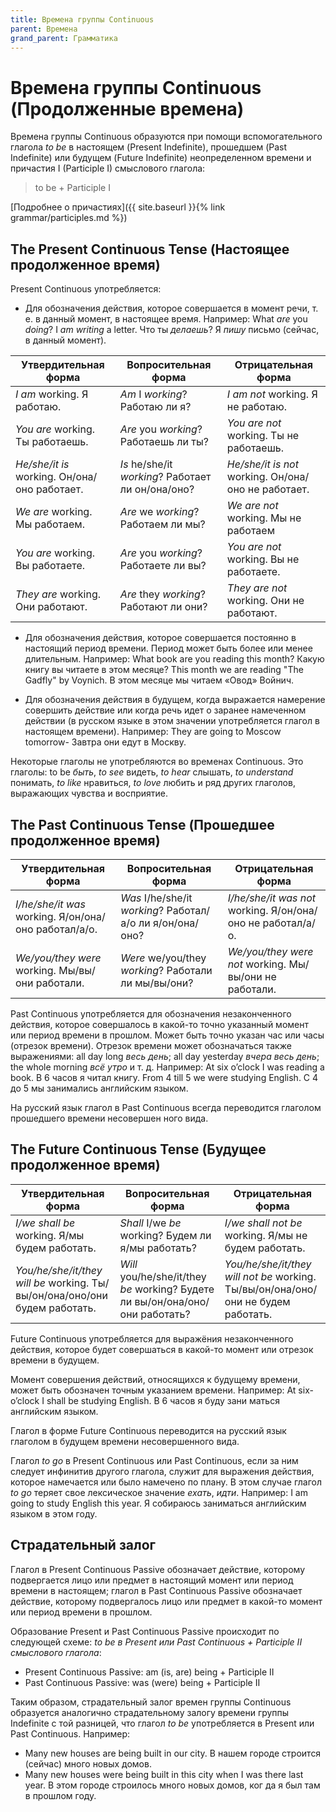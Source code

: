 ```yaml
---
title: Времена группы Continuous
parent: Времена
grand_parent: Грамматика
---
```


# Времена группы Continuous (Продолженные времена)

Времена группы Continuous образуются при помощи вспомогательного
глагола *to be* в настоящем (Present Indefinite), прошедшем (Past
Indefinite) или будущем (Future Indefinite) неопределенном времени и
причастия I (Participle I) смыслового глагола:

> to be + Participle I

[Подробнее о причастиях]({{ site.baseurl }}{% link grammar/participles.md %})

## The Present Continuous Tense (Настоящее продолженное время)

Present Continuous употребляется:

- Для обозначения действия, которое совершается в момент речи, т. е. в
  данный момент, в настоящее время. Например: What *are* you *doing*?
  I *am writing* a letter.  Что ты *делаешь*?  Я *пишу* письмо
  (сейчас, в данный момент).

| Утвердительная форма                          | Вопросительная форма                               | Отрицательная форма                                  |
|-----------------------------------------------|----------------------------------------------------|------------------------------------------------------|
| *I am* working.  Я работаю.                   | *Am* I *working*?  Работаю ли я?                   | *I am not* working.  Я не работаю.                   |
| *You are* working.  Ты работаешь.             | *Are* you *working*?  Работаешь ли ты?             | *You are not* working.  Ты не работаешь.             |
| *He/she/it is* working.  Он/она/оно работает. | *Is* he/she/it *working*?  Работает ли он/она/оно? | *He/she/it is not* working.  Он/она/оно не работает. |
| *We are* working. Мы работаем.                | *Are* we *working*?  Работаем ли мы?               | *We are not* working.  Мы не работаем                |
| *You are* working. Вы работаете.              | *Are* you *working*?  Работаете ли вы?             | *You are not* working.  Вы не работаете.             |
| *They are* working. Они работают.             | *Are* they *working*?  Работают ли они?            | *They are not* working.  Они не работают.            |

- Для обозначения действия, которое совершается постоянно в настоящий
  период времени.  Период может быть более или менее
  длительным. Например: What book are you reading this month? Какую
  книгу вы читаете в этом месяце?  This month we are reading "The
  Gadfly" by Voynich.  В этом месяце мы читаем «Овод» Войнич.

- Для обозначения действия в будущем, когда выражается намерение
  совершить действие или когда речь идет о заранее намеченном действии
  (в русском языке в этом значении употребляется глагол в настоящем
  времени). Например: They are going to Moscow tomorrow- Завтра они
  едут в Москву.

Некоторые глаголы не употребляются во временах Continuous. Это
глаголы: to be *быть*, *to see* видеть, *to hear* слышать, *to
understand* понимать, *to like* нравиться, *to love* любить и ряд
других глаголов, выражающих чувства и восприятие.


## The Past Continuous Tense (Прошедшее продолженное время)

| Утвердительная форма                                  | Вопросительная форма                                       | Отрицательная форма                                          |
|-------------------------------------------------------|------------------------------------------------------------|--------------------------------------------------------------|
| *I/he/she/it was* working.  Я/он/она/оно работал/а/о. | *Was* I/he/she/it *working*?  Работал/а/о ли я/он/она/оно? | *I/he/she/it was not* working.  Я/он/она/оно не работал/а/о. |
| *We/you/they were* working.  Мы/вы/они работали.      | *Were* we/you/they *working*?  Работали ли мы/вы/они?      | *We/you/they were not* working.  Мы/вы/они не работали.      |


Past Continuous употребляется для обозначения незаконченного действия,
которое совершалось в какой-то точно указанный момент или период
времени в прошлом.  Может быть точно указан час или часы (отрезок
времени).  Отрезок времени может обозначаться также выражениями: all
day long *весь день*; all day yesterday *вчера весь день*; the whole
morning *всё утро* и т. д. Например: At six o’clock I was reading a
book.  В 6 часов я читал книгу.  From 4 till 5 we were studying
English.  С 4 до 5 мы занимались английским языком.


Ha русский язык глагол в Past Continuous всегда
переводится глаголом прошедшего времени несовершен
ного вида. 

## The Future Continuous Tense (Будущее продолженное время)

| Утвердительная форма                                                        | Вопросительная форма                                                           | Отрицательная форма                                     |
|-----------------------------------------------------------------------------|--------------------------------------------------------------------------------|---------------------------------------------------------|
| *I/we shall be* working.  Я/мы будем работать.                              | *Shall* I/we *be* working?  Будем ли я/мы работать?                            | *I/we shall not be* working.  Я/мы не будем работать.   |
| *You/he/she/it/they will be* working.  Ты/вы/он/она/оно/они будем работать. | *Will* you/he/she/it/they *be* working?  Будете ли вы/он/она/оно/они работать? | *You/he/she/it/they will not be* working.  Ты/вы/он/она/оно/они не будем работать. |


Future Continuous употребляется для выражёния незаконченного действия,
которое будет совершаться в какой-то момент или отрезок времени в
будущем.

Момент совершения действий, относящихся к будущему времени, может быть
обозначен точным указанием времени. Например: At six-o’clock I shall
be studying English.  В 6 часов я буду зани маться английским языком.

Глагол в форме Future Continuous переводится на русский язык глаголом
в будущем времени несовершенного вида.

Глагол *to go* в Present Continuous или Past Continuous, если за ним
следует инфинитив другого глагола, служит для выражения действия,
которое намечается или было намечено по плану.  В этом случае глагол
*to go* теряет свое лексическое значение *ехать*, *идти*. Например: I
am going to study English this year.  Я собираюсь заниматься
английским языком в этом году.

## Страдательный залог

Глагол в Present Continuous Passive обозначает действие, которому подвергается лицо или предмет в настоящий момент или период времени в настоящем;
глагол в Past Continuous Passive обозначает действие,
которому подвергалось лицо или предмет в какой-то
момент или период времени в прошлом.

Образование Present и Past Continuous Passive происходит по следующей
схеме: *to be в Present или Past Continuous + Participle II смыслового
глагола*:
- Present Continuous Passive: am (is, are) being + Participle II
- Past Continuous Passive: was (were) being + Participle II

Таким образом, страдательный залог времен группы Continuous образуется
аналогично страдательному залогу времени группы Indefinite с той
разницей, что глагол *to be* употребляется в Present или Past
Continuous.  Например:
- Many new houses are being built in our city. В нашем городе строится
  (сейчас) много новых домов.
- Many new houses were being built in this city when I was there last
  year. В этом городе строилось много новых домов, ког да я был там в
  прошлом году.

